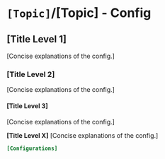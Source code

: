 # `[Topic]`/[Topic] - Config

## [Title Level 1]

[Concise explanations of the config.]

### [Title Level 2]

[Concise explanations of the config.]

#### [Title Level 3]

[Concise explanations of the config.]

**[Title Level X]**
[Concise explanations of the config.]

```conf
[Configurations]
```
